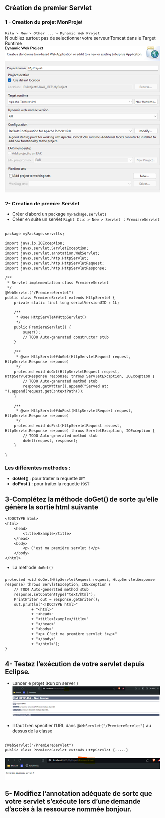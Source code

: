## Création de premier Servlet

### 1 - Creation du projet MonProjet 
`File > New > Other ... > Dynamic Web Projet `  
	N'oubliez surtout pas de selectionner votre serveur Tomcat dans le Target Runtime  
![create project](../assets/TP2_create_project.png)

### 2- Creation de premier Servlet
- Créer d'abord un package `myPackage.servlets`  
- Créer en suite un servlet `Right Clic > New > Servlet ` : `PremiereServlet`  
##
	package myPackage.servelts;

	import java.io.IOException;
	import javax.servlet.ServletException;
	import javax.servlet.annotation.WebServlet;
	import javax.servlet.http.HttpServlet;
	import javax.servlet.http.HttpServletRequest;
	import javax.servlet.http.HttpServletResponse;

	/**
	 * Servlet implementation class PremiereServlet
	 */
	@WebServlet("/PremiereServlet")
	public class PremiereServlet extends HttpServlet {
		private static final long serialVersionUID = 1L;
		   
		/**
		 * @see HttpServlet#HttpServlet()
		 */
		public PremiereServlet() {
			super();
			// TODO Auto-generated constructor stub
		}

		/**
		 * @see HttpServlet#doGet(HttpServletRequest request, HttpServletResponse response)
		 */
		protected void doGet(HttpServletRequest request, HttpServletResponse response) throws ServletException, IOException {
			// TODO Auto-generated method stub
			response.getWriter().append("Served at: ").append(request.getContextPath());
		}

		/**
		 * @see HttpServlet#doPost(HttpServletRequest request, HttpServletResponse response)
		 */
		protected void doPost(HttpServletRequest request, HttpServletResponse response) throws ServletException, IOException {
			// TODO Auto-generated method stub
			doGet(request, response);
		}

	}

### Les différentes methodes :
- **doGet()** : pour traiter la requette `GET`
- **doPost()** : pour traiter la requette `POST`

## 3-Complétez la méthode doGet() de sorte qu’elle génère la sortie html suivante
	<!DOCTYPE html>
	<html>
		<head>
			<title>Example</title>
		</head>
		<body>
			<p> C'est ma première servlet !</p>
		</body>
	</html>

- La méthode `doGet()` :  
###
	protected void doGet(HttpServletRequest request, HttpServletResponse response) throws ServletException, IOException {
		// TODO Auto-generated method stub
		response.setContentType("text/html");
		PrintWriter out = response.getWriter();
		out.println("<!DOCTYPE html>"
				+ "<html>"
				+ "<head>"
				+ "<title>Example</title>"
				+ "</head>"
				+ "<body>"
				+ "<p> C'est ma première servlet !</p>"
				+ "</body>"
				+ "</html>");
	}

## 4- Testez l’exécution de votre servlet depuis Eclipse.
- Lancer le projet (Run on server )  
![create project](../assets/TP2_run.png)

- Il faut bien specifier l'URL dans `@WebServlet("/PremiereServlet")`  au dessus de la classe 
##
	@WebServlet("/PremiereServlet")
	public class PremiereServlet extends HttpServlet {.....}   
![create project](../assets/TP2_run2.png)

## 5- Modifiez l’annotation adéquate de sorte que votre servlet s’exécute lors d’une demande d’accès à la ressource nommée bonjour.

